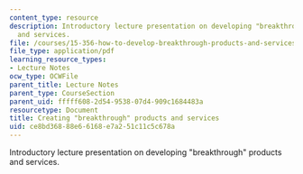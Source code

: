```yaml
---
content_type: resource
description: Introductory lecture presentation on developing "breakthrough" products
  and services.
file: /courses/15-356-how-to-develop-breakthrough-products-and-services-spring-2004/ce8bd36888e66168e7a251c11c5c678a_lec1_intro.pdf
file_type: application/pdf
learning_resource_types:
- Lecture Notes
ocw_type: OCWFile
parent_title: Lecture Notes
parent_type: CourseSection
parent_uid: fffff608-2d54-9538-07d4-909c1684483a
resourcetype: Document
title: Creating "breakthrough" products and services
uid: ce8bd368-88e6-6168-e7a2-51c11c5c678a
---
```

Introductory lecture presentation on developing "breakthrough" products and services.

